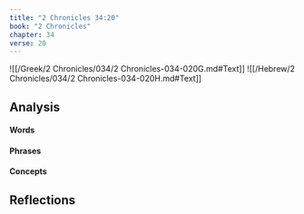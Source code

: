 ```yaml
---
title: "2 Chronicles 34:20"
book: "2 Chronicles"
chapter: 34
verse: 20
---
```

![[/Greek/2 Chronicles/034/2 Chronicles-034-020G.md#Text]]
![[/Hebrew/2 Chronicles/034/2 Chronicles-034-020H.md#Text]]

## Analysis

#### Words

#### Phrases

#### Concepts

## Reflections
